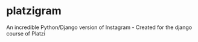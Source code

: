 # platzigram
An incredible Python/Django version of Instagram - Created for the django course of Platzi
